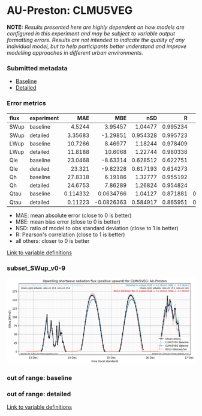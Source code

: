 # AU-Preston: CLMU5VEG

**NOTE:** *Results presented here are highly dependent on how models are configured in this experiment and may be subject to variable output formatting errors. Results are not intended to indicate the quality of any individual model, but to help participants better understand and improve modelling approaches in different urban environments.*

### Submitted metadata

- [Baseline](CLMU5VEG_AU-Preston_baseline_attrs.md)
- [Detailed](CLMU5VEG_AU-Preston_detailed_attrs.md)

### Error metrics

| flux   | experiment   |       MAE |        MBE |      nSD |        R |         5th |       95th |      RMSE |    cRMSE |       AMBE |     1-nSD |        1-R |   nSkewness |   nKurtosis |   Overlap |
|:-------|:-------------|----------:|-----------:|---------:|---------:|------------:|-----------:|----------:|---------:|-----------:|----------:|-----------:|------------:|------------:|----------:|
| SWup   | baseline     |  4.5244   |  3.95457   | 1.04477  | 0.995234 |  0.312597   |  6.3123    |  6.45048  | 0.109377 |  3.95457   | 0.044774  | 0.00476596 |  0.120491   |   0.232378  | 0.0717095 |
| SWup   | detailed     |  3.35683  | -1.29851   | 0.954328 | 0.995723 |  0.440868   |  6.6492    |  4.89219  | 0.101235 |  1.29851   | 0.0456717 | 0.00427661 |  0.10255    |   0.196388  | 0.0764794 |
| LWup   | baseline     | 10.7266   |  8.46977   | 1.18244  | 0.978409 |  3.98469    | 29.7886    | 14.8566   | 0.29042  |  8.46977   | 0.182437  | 0.021591   |  0.198271   |   0.425533  | 0.0869194 |
| LWup   | detailed     | 11.8188   | 10.6068    | 1.22744  | 0.980338 |  4.02479    | 36.1881    | 17.0039   | 0.316222 | 10.6068    | 0.227438  | 0.0196616  |  0.188708   |   0.37564   | 0.0937277 |
| Qle    | baseline     | 23.0468   | -8.63314   | 0.628512 | 0.622751 | 10.3758     | 50.4627    | 39.163    | 0.782441 |  8.63314   | 0.371489  | 0.377249   |  0.291408   |   0.433822  | 0.209559  |
| Qle    | detailed     | 23.321    | -9.82328   | 0.617193 | 0.614273 | 10.1591     | 53.1896    | 39.7573   | 0.789099 |  9.82328   | 0.382808  | 0.385727   |  0.358668   |   0.56839   | 0.292522  |
| Qh     | baseline     | 27.8318   |  6.19186   | 1.32777  | 0.955192 | 13.1762     | 89.85      | 44.1058   | 0.475837 |  6.19186   | 0.327769  | 0.0448078  |  0.00763099 |   0.0992198 | 0.243278  |
| Qh     | detailed     | 24.6753   |  7.86289   | 1.26824  | 0.954824 |  4.04897    | 77.5825    | 40.4098   | 0.431907 |  7.86289   | 0.268244  | 0.0451764  |  0.0254133  |   0.0602179 | 0.19864   |
| Qtau   | baseline     |  0.114332 |  0.0634766 | 1.04127  | 0.871881 |  0.00739938 |  0.0678425 |  0.172495 | 0.518185 |  0.0634766 | 0.0412718 | 0.128119   |  0.220562   |   0.399106  | 0.115302  |
| Qtau   | detailed     |  0.11223  | -0.0826363 | 0.584917 | 0.865951 |  0.00277063 |  0.362643  |  0.195855 | 0.57368  |  0.0826363 | 0.415083  | 0.134049   |  0.217207   |   0.413235  | 0.125089  |

 - MAE: mean absolute error (close to 0 is better)
 - MBE: mean bias error (close to 0 is better)
 - NSD: ratio of model to obs standard deviation (close to 1 is better)
 - R: Pearson's correlation (close to 1 is better)
 - all others: closer to 0 is better

[Link to variable definitions](../modelattrs/variable_definitions.md)

### <a name="subset_swup_v0-9"></a>subset_SWup_v0-9
[![CLMU5VEG_AU-Preston_subset_SWup_v0-9.png](CLMU5VEG_AU-Preston_subset_SWup_v0-9.png)](CLMU5VEG_AU-Preston_subset_SWup_v0-9.png)

### out of range: baseline


### out of range: detailed



[Link to variable definitions](../modelattrs/variable_definitions.md)


